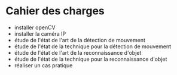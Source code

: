 # Cahier des charges

- installer openCV
- installer la caméra IP
- étude de l'état de l'art de la détection de mouvement
- étude de l'état de la technique pour la détection de mouvement
- étude de l'état de l'art de la reconnaissance d'objet
- étude de l'état de la technique pour la reconnaissance d'objet
- réaliser un cas pratique
